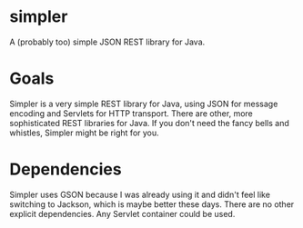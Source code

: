 simpler
=======

A (probably too) simple JSON REST library for Java.

Goals
=====

Simpler is a very simple REST library for Java, using JSON for message encoding and Servlets for 
HTTP transport. There are other, more sophisticated REST libraries for Java. If you don't need the
fancy bells and whistles, Simpler might be right for you.

Dependencies
============

Simpler uses GSON because I was already using it and didn't feel like switching to Jackson, which is
maybe better these days. There are no other explicit dependencies. Any Servlet container could be 
used.
